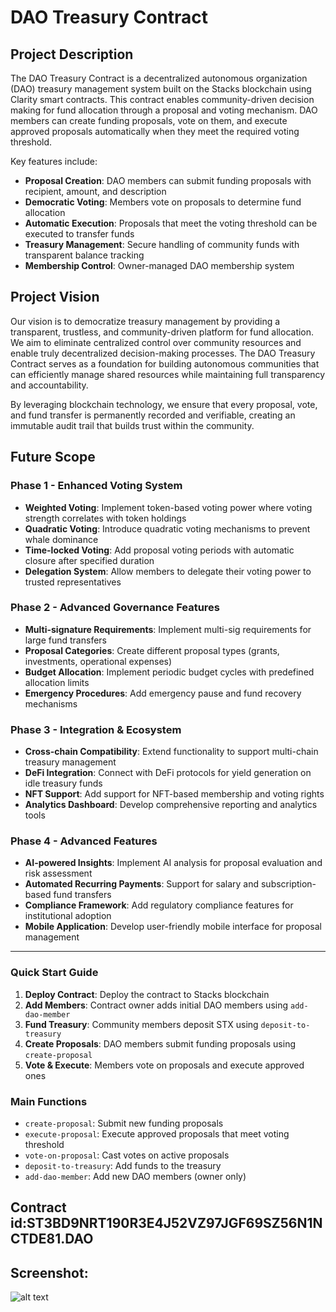 # DAO Treasury Contract

## Project Description

The DAO Treasury Contract is a decentralized autonomous organization (DAO) treasury management system built on the Stacks blockchain using Clarity smart contracts. This contract enables community-driven decision making for fund allocation through a proposal and voting mechanism. DAO members can create funding proposals, vote on them, and execute approved proposals automatically when they meet the required voting threshold.

Key features include:
- **Proposal Creation**: DAO members can submit funding proposals with recipient, amount, and description
- **Democratic Voting**: Members vote on proposals to determine fund allocation
- **Automatic Execution**: Proposals that meet the voting threshold can be executed to transfer funds
- **Treasury Management**: Secure handling of community funds with transparent balance tracking
- **Membership Control**: Owner-managed DAO membership system

## Project Vision

Our vision is to democratize treasury management by providing a transparent, trustless, and community-driven platform for fund allocation. We aim to eliminate centralized control over community resources and enable truly decentralized decision-making processes. The DAO Treasury Contract serves as a foundation for building autonomous communities that can efficiently manage shared resources while maintaining full transparency and accountability.

By leveraging blockchain technology, we ensure that every proposal, vote, and fund transfer is permanently recorded and verifiable, creating an immutable audit trail that builds trust within the community.

## Future Scope

### Phase 1 - Enhanced Voting System
- **Weighted Voting**: Implement token-based voting power where voting strength correlates with token holdings
- **Quadratic Voting**: Introduce quadratic voting mechanisms to prevent whale dominance
- **Time-locked Voting**: Add proposal voting periods with automatic closure after specified duration
- **Delegation System**: Allow members to delegate their voting power to trusted representatives

### Phase 2 - Advanced Governance Features
- **Multi-signature Requirements**: Implement multi-sig requirements for large fund transfers
- **Proposal Categories**: Create different proposal types (grants, investments, operational expenses)
- **Budget Allocation**: Implement periodic budget cycles with predefined allocation limits
- **Emergency Procedures**: Add emergency pause and fund recovery mechanisms

### Phase 3 - Integration & Ecosystem
- **Cross-chain Compatibility**: Extend functionality to support multi-chain treasury management
- **DeFi Integration**: Connect with DeFi protocols for yield generation on idle treasury funds
- **NFT Support**: Add support for NFT-based membership and voting rights
- **Analytics Dashboard**: Develop comprehensive reporting and analytics tools

### Phase 4 - Advanced Features
- **AI-powered Insights**: Implement AI analysis for proposal evaluation and risk assessment
- **Automated Recurring Payments**: Support for salary and subscription-based fund transfers
- **Compliance Framework**: Add regulatory compliance features for institutional adoption
- **Mobile Application**: Develop user-friendly mobile interface for proposal management


---

### Quick Start Guide

1. **Deploy Contract**: Deploy the contract to Stacks blockchain
2. **Add Members**: Contract owner adds initial DAO members using `add-dao-member`
3. **Fund Treasury**: Community members deposit STX using `deposit-to-treasury`
4. **Create Proposals**: DAO members submit funding proposals using `create-proposal`
5. **Vote & Execute**: Members vote on proposals and execute approved ones

### Main Functions

- `create-proposal`: Submit new funding proposals
- `execute-proposal`: Execute approved proposals that meet voting threshold
- `vote-on-proposal`: Cast votes on active proposals
- `deposit-to-treasury`: Add funds to the treasury
- `add-dao-member`: Add new DAO members (owner only)
## Contract id:ST3BD9NRT190R3E4J52VZ97JGF69SZ56N1NCTDE81.DAO

## Screenshot:
![alt text](image.png)
